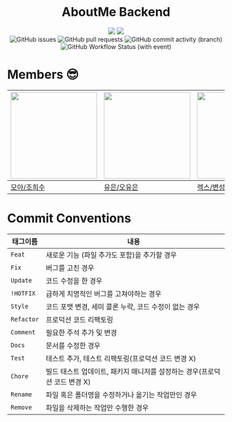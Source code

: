 <h1 align="center">AboutMe Backend</h1>
<div align="center">
<img src="https://img.shields.io/badge/Spring-6DB33F?style=flat&logo=Spring&logoColor=white" />
<img src="https://img.shields.io/badge/AWS-232F3E?style=flat&logo=AmazonAWS&logoColor=white" />
</div>
<div align="center">
<img alt="GitHub issues" src="https://img.shields.io/github/issues/UMC-AboutMe/AboutMe-BE?">
<img alt="GitHub pull requests" src="https://img.shields.io/github/issues-pr/UMC-AboutMe/AboutMe-BE?&label=PRs">
<img alt="GitHub commit activity (branch)" src="https://img.shields.io/github/commit-activity/w/UMC-AboutMe/AboutMe-BE?">
<img alt="GitHub Workflow Status (with event)" src="https://img.shields.io/github/actions/workflow/status/UMC-AboutMe/AboutMe-BE/ci.yml">
</div>

# Members 😎

| <img width="200px" src="https://avatars.githubusercontent.com/u/87214089?v=4"/> | <img width="200px" src="https://avatars.githubusercontent.com/u/122276414?v=4"/> | <img width="200px" src="https://avatars.githubusercontent.com/u/58453038?v=4"/>| <img width="200px" src="https://avatars.githubusercontent.com/u/87647534?v=4"/>|
| ------------------------------------------------------------------------------- | ------------------------------------------------------------------------------- |  ------------------------------------------------------------------------------- |   ------------------------------------------------------------------------------- | 
| [모아/조희수](https://github.com/ranunclulus)                                      | [유은/오유은](https://github.com/yueunfive)                                      | [렉스/변성호](https://github.com/Byun-Sung-Ho)                                      | [가나/최가나](https://github.com/choign3123)                                      |

# Commit Conventions

| 태그이름   | 내용                                                                      |
| ---------- | ------------------------------------------------------------------------- |
| `Feat`     | 새로운 기능 (파일 추가도 포함)을 추가할 경우                              |
| `Fix `     | 버그를 고친 경우                                                          |
| `Update`   | 코드 수정을 한 경우                                                       |
| `!HOTFIX`  | 급하게 치명적인 버그를 고쳐야하는 경우                                    |
| `Style`    | 코드 포맷 변경, 세미 콜론 누락, 코드 수정이 없는 경우                     |
| `Refactor` | 프로덕션 코드 리팩토링                                                    |
| `Comment`  | 필요한 주석 추가 및 변경                                                  |
| `Docs`     | 문서를 수정한 경우                                                        |
| `Test`     | 테스트 추가, 테스트 리팩토링(프로덕션 코드 변경 X)                        |
| `Chore`    | 빌드 태스트 업데이트, 패키지 매니저를 설정하는 경우(프로덕션 코드 변경 X) |
| `Rename`   | 파일 혹은 폴더명을 수정하거나 옮기는 작업만인 경우                        |
| `Remove`   | 파일을 삭제하는 작업만 수행한 경우                                        |

